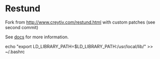 # Restund

Fork from http://www.creytiv.com/restund.html with custom patches (see second commit)

See [docs](docs) for more information.


echo "export LD_LIBRARY_PATH=$LD_LIBRARY_PATH:/usr/local/lib/" >> ~/.bashrc
